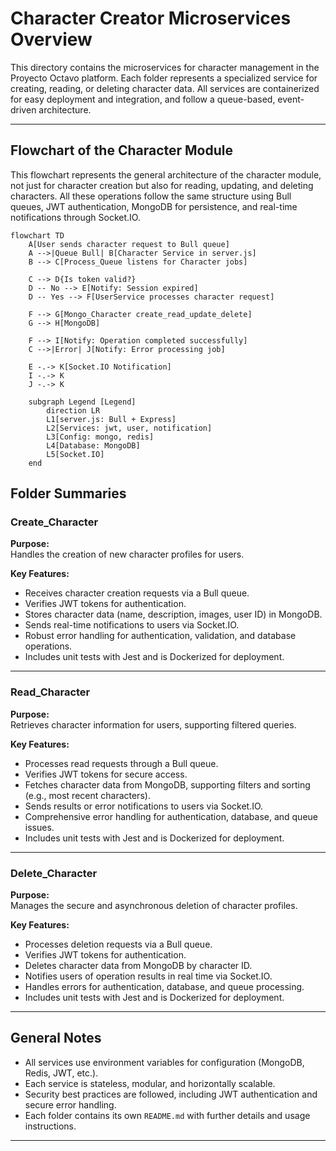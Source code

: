 # Character Creator Microservices Overview

This directory contains the microservices for character management in the Proyecto Octavo platform. Each folder represents a specialized service for creating, reading, or deleting character data. All services are containerized for easy deployment and integration, and follow a queue-based, event-driven architecture.

---

## Flowchart of the Character Module

This flowchart represents the general architecture of the character module, not just for character creation but also for reading, updating, and deleting characters. All these operations follow the same structure using Bull queues, JWT authentication, MongoDB for persistence, and real-time notifications through Socket.IO.


```mermaid
flowchart TD
    A[User sends character request to Bull queue]
    A -->|Queue Bull| B[Character Service in server.js]
    B --> C[Process_Queue listens for Character jobs]

    C --> D{Is token valid?}
    D -- No --> E[Notify: Session expired]
    D -- Yes --> F[UserService processes character request]

    F --> G[Mongo_Character create_read_update_delete]
    G --> H[MongoDB]

    F --> I[Notify: Operation completed successfully]
    C -->|Error| J[Notify: Error processing job]

    E -.-> K[Socket.IO Notification]
    I -.-> K
    J -.-> K

    subgraph Legend [Legend]
        direction LR
        L1[server.js: Bull + Express]
        L2[Services: jwt, user, notification]
        L3[Config: mongo, redis]
        L4[Database: MongoDB]
        L5[Socket.IO]
    end

```


## Folder Summaries

### Create_Character

**Purpose:**  
Handles the creation of new character profiles for users.

**Key Features:**
- Receives character creation requests via a Bull queue.
- Verifies JWT tokens for authentication.
- Stores character data (name, description, images, user ID) in MongoDB.
- Sends real-time notifications to users via Socket.IO.
- Robust error handling for authentication, validation, and database operations.
- Includes unit tests with Jest and is Dockerized for deployment.

---

### Read_Character

**Purpose:**  
Retrieves character information for users, supporting filtered queries.

**Key Features:**
- Processes read requests through a Bull queue.
- Verifies JWT tokens for secure access.
- Fetches character data from MongoDB, supporting filters and sorting (e.g., most recent characters).
- Sends results or error notifications to users via Socket.IO.
- Comprehensive error handling for authentication, database, and queue issues.
- Includes unit tests with Jest and is Dockerized for deployment.

---

### Delete_Character

**Purpose:**  
Manages the secure and asynchronous deletion of character profiles.

**Key Features:**
- Processes deletion requests via a Bull queue.
- Verifies JWT tokens for authentication.
- Deletes character data from MongoDB by character ID.
- Notifies users of operation results in real time via Socket.IO.
- Handles errors for authentication, database, and queue processing.
- Includes unit tests with Jest and is Dockerized for deployment.

---

## General Notes

- All services use environment variables for configuration (MongoDB, Redis, JWT, etc.).
- Each service is stateless, modular, and horizontally scalable.
- Security best practices are followed, including JWT authentication and secure error handling.
- Each folder contains its own `README.md` with further details and usage instructions.

---

